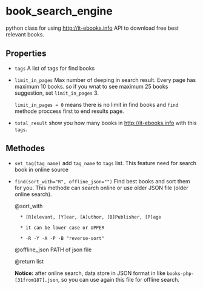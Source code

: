# book_search_engine
python class for using http://it-ebooks.info API to download free best relevant books.

Properties
----------
- ``tags``
    A list of tags for find books
- ``limit_in_pages``
    Max number of deeping in search result. Every page has maximum 10 books. so if you wnat to see maximum 25 books suggestion, set ``limit_in_pages``  3.
    
    ``limit_in_pages = 0`` means there is no limit in find books and ``find`` methode proccess first to end results page.
- ``total_result``
    show you how many books in http://it-ebooks.info with this ``tags``.

Methodes
--------
- ``set_tag(tag_name)``
    add ``tag_name`` to ``tags`` list. This feature need for search book in online source

- ``find(sort_with="R", offline_json="")``
    Find best books and sort them for you. This methode can search online or use older JSON file (older online search).

    @sort_with

        * [R]elevant, [Y]ear, [A]uthor, [B]Publisher, [P]age

        * it can be lower case or UPPER

        * -R -Y -A -P -B "reverse-sort"

    @offline_json    PATH of json file

    @return        list

    **Notice:** after online search, data store in JSON format in  like ``books-php-[31from187].json``, so you can use again this file for offline search.
